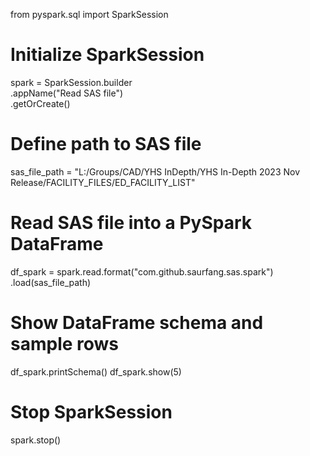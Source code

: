 from pyspark.sql import SparkSession

# Initialize SparkSession
spark = SparkSession.builder \
    .appName("Read SAS file") \
    .getOrCreate()

# Define path to SAS file
sas_file_path = "L:/Groups/CAD/YHS InDepth/YHS In-Depth 2023 Nov Release/FACILITY_FILES/ED_FACILITY_LIST"

# Read SAS file into a PySpark DataFrame
df_spark = spark.read.format("com.github.saurfang.sas.spark") \
    .load(sas_file_path)

# Show DataFrame schema and sample rows
df_spark.printSchema()
df_spark.show(5)

# Stop SparkSession
spark.stop()
